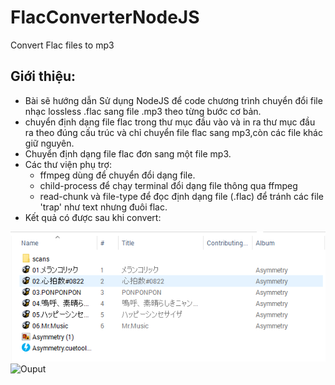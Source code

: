 # FlacConverterNodeJS
Convert Flac files to mp3

## Giới thiệu:
- Bài sẽ hướng dẫn Sử dụng NodeJS để code chương trình chuyển đổi file nhạc lossless .flac sang file .mp3 theo từng bước cơ bản.
- chuyển định dạng file flac trong thư mục đầu vào và in ra thư mục đầu ra theo đúng cấu trúc và chỉ chuyển file flac sang mp3,còn các file khác giữ nguyên.
- Chuyển định dạng file flac đơn sang một file mp3.
- Các thư viện phụ trợ:
    - ffmpeg dùng để chuyển đổi dạng file.
    - child-process để chạy terminal đổi dạng file thông qua ffmpeg
    - read-chunk và file-type để đọc định dạng file (.flac) để tránh các file 'trap' như text nhưng đuôi flac.
- Kết quả có được sau khi convert:

![Input](./images/intro_input.png)
![Ouput](./images/intro_output.png)